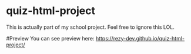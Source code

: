 # quiz-html-project
This is actually part of my school project.
Feel free to ignore this LOL.


#Preview
You can see preview here: https://rezy-dev.github.io/quiz-html-project/
